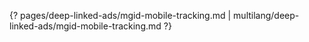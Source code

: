 {? pages/deep-linked-ads/mgid-mobile-tracking.md | multilang/deep-linked-ads/mgid-mobile-tracking.md ?}

